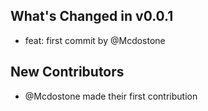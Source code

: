 ## What's Changed in v0.0.1
* feat: first commit by @Mcdostone

## New Contributors
* @Mcdostone made their first contribution

<!-- generated by git-cliff -->
